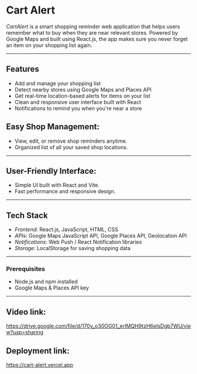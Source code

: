 # Cart Alert

*CartAlert* is a smart shopping reminder web application that helps users remember what to buy when they are near relevant stores. Powered by Google Maps and built using React.js, the app makes sure you never forget an item on your shopping list again.

---

## Features

- Add and manage your shopping list
- Detect nearby stores using Google Maps and Places API
- Get real-time location-based alerts for items on your list
- Clean and responsive user interface built with React
- Notifications to remind you when you're near a store

## Easy Shop Management:

- View, edit, or remove shop reminders anytime.
- Organized list of all your saved shop locations.

---

## User-Friendly Interface:

- Simple UI built with React and Vite.
- Fast performance and responsive design.

---

## Tech Stack

- *Frontend*: React.js, JavaScript, HTML, CSS
- *APIs*: Google Maps JavaScript API, Google Places API, Geolocation API
- *Notifications*: Web Push / React Notification libraries
- *Storage*: LocalStorage for saving shopping data

---

### Prerequisites
- Node.js and npm installed
- Google Maps & Places API key

---

## Video link:
https://drive.google.com/file/d/170y_o30OG01_erIMQH9tzH6eIsDgb7WU/view?usp=sharing

## Deployment link:
https://cart-alert.vercel.app
